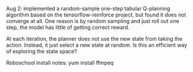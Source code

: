 Aug 2: implemented a random-sample one-step tabular Q-planning algorithm based on the tensorflow-reinforce project, but found it does not converge at all. One reason is by random sampling and just roll out one step, the model has little of getting correct reward.

At each iteration, the planner does not use the new state from taking the action. Instead, it just select a new state at random. Is this an efficient way of exploring the state space?

Roboschool install notes:
yum install ffmpeq
